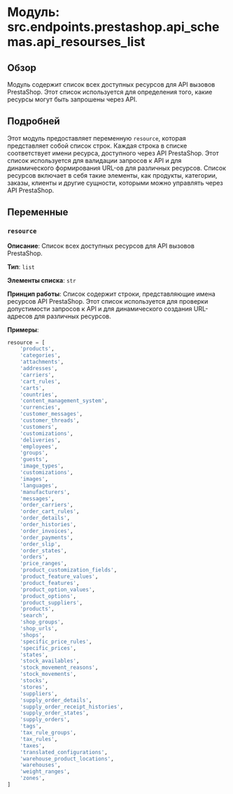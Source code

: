 # Модуль: src.endpoints.prestashop.api_schemas.api_resourses_list

## Обзор

Модуль содержит список всех доступных ресурсов для API вызовов PrestaShop. Этот список используется для определения того, какие ресурсы могут быть запрошены через API.

## Подробней

Этот модуль предоставляет переменную `resource`, которая представляет собой список строк. Каждая строка в списке соответствует имени ресурса, доступного через API PrestaShop. Этот список используется для валидации запросов к API и для динамического формирования URL-ов для различных ресурсов. Список ресурсов включает в себя такие элементы, как продукты, категории, заказы, клиенты и другие сущности, которыми можно управлять через API PrestaShop.

## Переменные

### `resource`

**Описание**: Список всех доступных ресурсов для API вызовов PrestaShop.

**Тип**: `list`

**Элементы списка**: `str`

**Принцип работы**:
Список содержит строки, представляющие имена ресурсов API PrestaShop. Этот список используется для проверки допустимости запросов к API и для динамического создания URL-адресов для различных ресурсов.

**Примеры**:

```python
resource = [
    'products',
    'categories',
    'attachments',
    'addresses',
    'carriers',
    'cart_rules',
    'carts',
    'countries',
    'content_management_system',
    'currencies',
    'customer_messages',
    'customer_threads',
    'customers',
    'customizations',
    'deliveries',
    'employees',
    'groups',
    'guests',
    'image_types',
    'customizations',
    'images',
    'languages',
    'manufacturers',
    'messages',
    'order_carriers',
    'order_cart_rules',
    'order_details',
    'order_histories',
    'order_invoices',
    'order_payments',
    'order_slip',
    'order_states',
    'orders',
    'price_ranges',
    'product_customization_fields',
    'product_feature_values',
    'product_features',
    'product_option_values',
    'product_options',
    'product_suppliers',
    'products',
    'search',
    'shop_groups',
    'shop_urls',
    'shops',
    'specific_price_rules',
    'specific_prices',
    'states',
    'stock_availables',
    'stock_movement_reasons',
    'stock_movements',
    'stocks',
    'stores',
    'suppliers',
    'supply_order_details',
    'supply_order_receipt_histories',
    'supply_order_states',
    'supply_orders',
    'tags',
    'tax_rule_groups',
    'tax_rules',
    'taxes',
    'translated_configurations',
    'warehouse_product_locations',
    'warehouses',
    'weight_ranges',
    'zones',
]